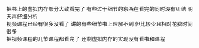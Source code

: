 把书上的虚拟内存部分大致看完了 有些过于细节的东西在看完的同时没有纠结 明天再仔细分析  
视频课程已经有很多没看了 讲的有些细节书上理解不到 但比较少且相对花费时间很多  
把视频课程的几节课程都看完了 还剩虚拟内存的实现没有看书和课程

